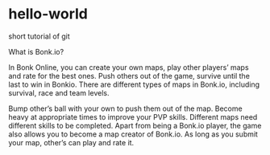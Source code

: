 # hello-world
short tutorial of git

What is Bonk.io?

In Bonk Online, you can create your own maps, play other players’ maps and rate for the best ones. Push others out of the game, survive until the last to win in Bonkio. There are different types of maps in Bonk.io, including survival, race and team levels.

Bump other’s ball with your own to push them out of the map. Become heavy at appropriate times to improve your PVP skills. Different maps need different skills to be completed.
Apart from being a Bonk.io player, the game also allows you to become a map creator of Bonk.io. As long as you submit your map, other’s can play and rate it. 
